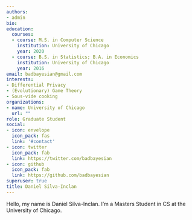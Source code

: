 ```yaml
---
authors:
- admin
bio: 
education:
  courses:
  - course: M.S. in Computer Science
    institution: University of Chicago
    year: 2020
  - course: B.S. in Statistics; B.A. in Economics
    institution: University of Chicago
    year: 2016
email: badbayesian@gmail.com
interests:
- Differential Privacy
- (Evolutionary) Game Theory
- Sous-vide cooking
organizations:
- name: University of Chicago
  url: ""
role: Graduate Student
social:
- icon: envelope
  icon_pack: fas
  link: '#contact'
- icon: twitter
  icon_pack: fab
  link: https://twitter.com/badbayesian
- icon: github
  icon_pack: fab
  link: https://github.com/badbayesian
superuser: true
title: Daniel Silva-Inclan
---
```

Hello, my name is Daniel Silva-Inclan. I’m a Masters Student in CS at the University of Chicago.